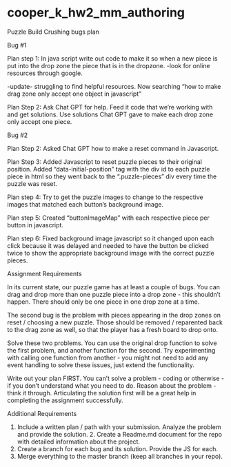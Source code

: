 # cooper_k_hw2_mm_authoring
Puzzle Build
Crushing bugs plan

Bug #1

Plan step 1:
     In java script write out code to make it so when a new piece is put into the drop zone the piece that is in the dropzone. -look for online resources through google.

-update- struggling to find helpful resources. Now searching “how to make drag zone only accept one object in javascript”

Plan Step 2: 
	Ask Chat GPT for help. Feed it code that we’re working with and get solutions.
Use solutions Chat GPT gave to make each drop zone only accept one piece.

 Bug #2

Plan Step 2:
	Asked Chat GPT how to make a reset command in Javascript.

Plan Step 3:
	Added Javascript to reset puzzle pieces to their original position. Added “data-initial-position” tag with the div id to each puzzle piece in html so they went back to the “.puzzle-pieces” div every time the puzzle was reset.

Plan step 4: Try to get the puzzle images to change to the respective images that matched each button’s background image. 

Plan step 5: Created “buttonImageMap” with each respective piece per button in javascript.

Plan step 6: Fixed background image javascript so it changed upon each click because it was delayed and needed to have the button be clicked twice to show the appropriate background image with the correct puzzle pieces.


Assignment Requirements

In its current state, our puzzle game has at least a couple of bugs. You can drag and drop more than one puzzle piece into a drop zone - this shouldn’t happen. There should only be one piece in one drop zone at a time.

The second bug is the problem with pieces appearing in the drop zones on reset / choosing a new puzzle. Those should be removed / reparented back to the drag zone as well, so that the player has a fresh board to drop onto.

Solve these two problems. You can use the original drop function to solve the first problem, and another function for the second. Try experimenting with calling one function from another - you might not need to add any event handling to solve these issues, just extend the functionality.

Write out your plan FIRST. You can’t solve a problem - coding or otherwise - if you don’t understand what you need to do. Reason about the problem - think it through. Articulating the solution first will be a great help in completing the assignment successfully.

Additional Requirements

1. Include a written plan / path with your submission. Analyze the problem and provide the solution. 2. Create a Readme.md document for the repo with detailed information about the project.
3. Create a branch for each bug and its solution. Provide the JS for each.
4. Merge everything to the master branch (keep all branches in your repo).